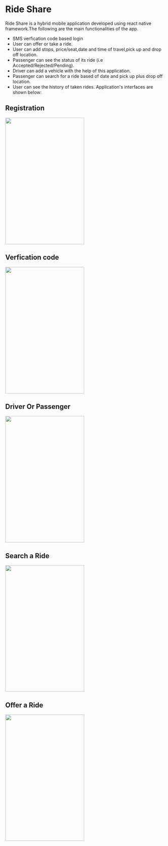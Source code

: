 # Ride Share
Ride Share is a hybrid mobile application developed using react native framework.The following are the main functionalities of the app.

- SMS verfication code based login
- User can offer or take a ride.
- User can add stops, price/seat,date and time of travel,pick up and drop off location.
- Passenger can see the status of its ride (i.e Accepted/Rejected/Pending).
- Driver can add a vehicle with the help of this application.
- Passenger can search for a ride based of date and pick up plus drop off location.
- User can see the history of taken rides.
Application's interfaces are shown below:
## Registration
<img src="https://user-images.githubusercontent.com/18638795/52402638-9dcfd980-2ae6-11e9-8fe1-585a85fa869c.jpeg" height="400" width="250">

## Verfication code
<img src="https://user-images.githubusercontent.com/18638795/52402841-1df63f00-2ae7-11e9-88f0-a076e0cbb51b.jpeg" height="400" width="250">

## Driver Or Passenger
<img src="https://user-images.githubusercontent.com/18638795/52402914-467e3900-2ae7-11e9-9030-f046265e3114.jpeg" height="400" width="250">

## Search a Ride
<img src="https://user-images.githubusercontent.com/18638795/52466713-0d0c0300-2ba5-11e9-8a56-aae9733d46f5.jpeg" height="400" width="250">

## Offer a Ride
<img src="https://user-images.githubusercontent.com/18638795/52466792-4b092700-2ba5-11e9-8434-84b66eee425d.jpeg" height="400" width="250">
